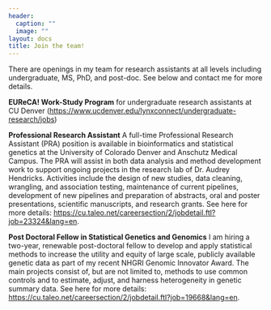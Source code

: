 ```yaml
---
header:
  caption: ""
  image: ""
layout: docs
title: Join the team!
---
```

There are openings in my team for research assistants at all levels including undergraduate, MS, PhD, and post-doc. See below and contact me for more details. 

**EUReCA! Work-Study Program** for undergraduate research assistants at CU Denver (https://www.ucdenver.edu/lynxconnect/undergraduate-research/jobs) 

**Professional Research Assistant** 
A full-time Professional Research Assistant (PRA) position is available in bioinformatics and statistical genetics at the University of Colorado Denver and Anschutz Medical Campus. The PRA will assist in both data analysis and method development work to support ongoing projects in the research lab of Dr. Audrey Hendricks. Activities include the design of new studies, data cleaning, wrangling, and association testing, maintenance of current pipelines, development of new pipelines and preparation of abstracts, oral and poster presentations, scientific manuscripts, and research grants. See here for more details:  https://cu.taleo.net/careersection/2/jobdetail.ftl?job=23324&lang=en.

**Post Doctoral Fellow in Statistical Genetics and Genomics** 
I am hiring a two-year, renewable post-doctoral fellow to develop and apply statistical methods to increase the utility and equity of large scale, publicly available genetic data as part of my recent NHGRI Genomic Innovator Award. The main projects consist of, but are not limited to, methods to use common controls and to estimate, adjust, and harness heterogeneity in genetic summary data. See here for more details:  https://cu.taleo.net/careersection/2/jobdetail.ftl?job=19668&lang=en.


